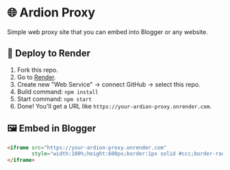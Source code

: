 # 🌐 Ardion Proxy

Simple web proxy site that you can embed into Blogger or any website.

## 🚀 Deploy to Render
1. Fork this repo.
2. Go to [Render](https://render.com).
3. Create new "Web Service" → connect GitHub → select this repo.
4. Build command: `npm install`
5. Start command: `npm start`
6. Done! You'll get a URL like `https://your-ardion-proxy.onrender.com`.

## 🖼️ Embed in Blogger
```html
<iframe src="https://your-ardion-proxy.onrender.com" 
        style="width:100%;height:600px;border:1px solid #ccc;border-radius:8px;">
</iframe>
